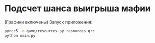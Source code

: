 # Подсчет шанса выигрыша мафии
(Графики включены)
Запуск приложения:

``` sh
pyrcc5 -o game/resources.py resources.qrc
python main.py
```
